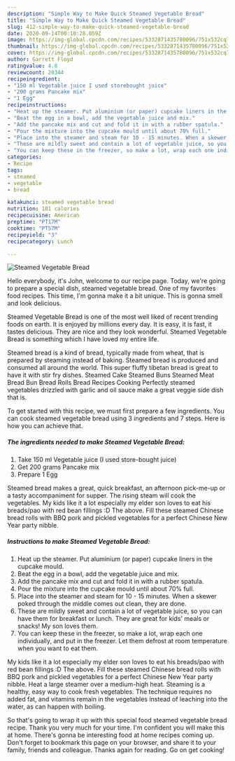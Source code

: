 ```yaml
---
description: "Simple Way to Make Quick Steamed Vegetable Bread"
title: "Simple Way to Make Quick Steamed Vegetable Bread"
slug: 412-simple-way-to-make-quick-steamed-vegetable-bread
date: 2020-09-14T00:10:28.059Z
image: https://img-global.cpcdn.com/recipes/5332871435780096/751x532cq70/steamed-vegetable-bread-recipe-main-photo.jpg
thumbnail: https://img-global.cpcdn.com/recipes/5332871435780096/751x532cq70/steamed-vegetable-bread-recipe-main-photo.jpg
cover: https://img-global.cpcdn.com/recipes/5332871435780096/751x532cq70/steamed-vegetable-bread-recipe-main-photo.jpg
author: Garrett Floyd
ratingvalue: 4.8
reviewcount: 20344
recipeingredient:
- "150 ml Vegetable juice I used storebought juice"
- "200 grams Pancake mix"
- "1 Egg"
recipeinstructions:
- "Heat up the steamer. Put aluminium (or paper) cupcake liners in the cupcake mould."
- "Beat the egg in a bowl, add the vegetable juice and mix."
- "Add the pancake mix and cut and fold it in with a rubber spatula."
- "Pour the mixture into the cupcake mould until about 70% full."
- "Place into the steamer and steam for 10 - 15 minutes. When a skewer poked through the middle comes out clean, they are done."
- "These are mildly sweet and contain a lot of vegetable juice, so you can have them for breakfast or lunch.  They are great for kids&#39; meals or snacks! My son loves them."
- "You can keep these in the freezer, so make a lot, wrap each one individually, and put in the freezer. Let them defrost at room temperature when you want to eat them."
categories:
- Recipe
tags:
- steamed
- vegetable
- bread

katakunci: steamed vegetable bread 
nutrition: 181 calories
recipecuisine: American
preptime: "PT17M"
cooktime: "PT57M"
recipeyield: "3"
recipecategory: Lunch

---
```



![Steamed Vegetable Bread](https://img-global.cpcdn.com/recipes/5332871435780096/751x532cq70/steamed-vegetable-bread-recipe-main-photo.jpg)

Hello everybody, it's John, welcome to our recipe page. Today, we're going to prepare a special dish, steamed vegetable bread. One of my favorites food recipes. This time, I'm gonna make it a bit unique. This is gonna smell and look delicious.

Steamed Vegetable Bread is one of the most well liked of recent trending foods on earth. It is enjoyed by millions every day. It is easy, it is fast, it tastes delicious. They are nice and they look wonderful. Steamed Vegetable Bread is something which I have loved my entire life.

Steamed bread is a kind of bread, typically made from wheat, that is prepared by steaming instead of baking. Steamed bread is produced and consumed all around the world. This super fluffy tibetan bread is great to have it with stir fry dishes. Steamed Cake Steamed Buns Steamed Meat Bread Bun Bread Rolls Bread Recipes Cooking Perfectly steamed vegetables drizzled with garlic and oil sauce make a great veggie side dish that is.


To get started with this recipe, we must first prepare a few ingredients. You can cook steamed vegetable bread using 3 ingredients and 7 steps. Here is how you can achieve that.

<!--inarticleads1-->

##### The ingredients needed to make Steamed Vegetable Bread:

1. Take 150 ml Vegetable juice (I used store-bought juice)
1. Get 200 grams Pancake mix
1. Prepare 1 Egg


Steamed bread makes a great, quick breakfast, an afternoon pick-me-up or a tasty accompaniment for supper. The rising steam will cook the vegetables. My kids like it a lot especially my elder son loves to eat his breads/pao with red bean fillings :D The above. Fill these steamed Chinese bread rolls with BBQ pork and pickled vegetables for a perfect Chinese New Year party nibble. 

<!--inarticleads2-->

##### Instructions to make Steamed Vegetable Bread:

1. Heat up the steamer. Put aluminium (or paper) cupcake liners in the cupcake mould.
1. Beat the egg in a bowl, add the vegetable juice and mix.
1. Add the pancake mix and cut and fold it in with a rubber spatula.
1. Pour the mixture into the cupcake mould until about 70% full.
1. Place into the steamer and steam for 10 - 15 minutes. When a skewer poked through the middle comes out clean, they are done.
1. These are mildly sweet and contain a lot of vegetable juice, so you can have them for breakfast or lunch.  They are great for kids&#39; meals or snacks! My son loves them.
1. You can keep these in the freezer, so make a lot, wrap each one individually, and put in the freezer. Let them defrost at room temperature when you want to eat them.


My kids like it a lot especially my elder son loves to eat his breads/pao with red bean fillings :D The above. Fill these steamed Chinese bread rolls with BBQ pork and pickled vegetables for a perfect Chinese New Year party nibble. Heat a large steamer over a medium-high heat. Steaming is a healthy, easy way to cook fresh vegetables. The technique requires no added fat, and vitamins remain in the vegetables instead of leaching into the water, as can happen with boiling. 

So that's going to wrap it up with this special food steamed vegetable bread recipe. Thank you very much for your time. I'm confident you will make this at home. There's gonna be interesting food at home recipes coming up. Don't forget to bookmark this page on your browser, and share it to your family, friends and colleague. Thanks again for reading. Go on get cooking!
